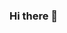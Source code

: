 ### Hi there 👋

<!--
**PamelaW80/PamelaW80** is a ✨ _special_ ✨ repository because its `README.md` (this file) appears on your GitHub profile.

Here are some ideas to get you started:

- 🔭 I’m currently working on ...
- 🌱 I’m currently learning ...
- 👯 I’m looking to collaborate on ...
- 🤔 I’m looking for help with ...
- 💬 Ask me about ...
- 📫 How to reach me: lovepamie@gmail.com
- 😄 Pronouns: ...
- ⚡ Fun fact: ...
-->

